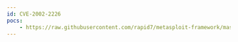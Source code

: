 ```yaml
---
id: CVE-2002-2226
pocs:
    - https://raw.githubusercontent.com/rapid7/metasploit-framework/master/modules/exploits/windows/tftp/tftpd32_long_filename.rb
---
```

